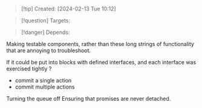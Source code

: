 
>[!tip] Created: [2024-02-13 Tue 10:12]

>[!question] Targets: 

>[!danger] Depends: 

Making testable components, rather than these long strings of functionality that are annoying to troubleshoot.

If it could be put into blocks with defined interfaces, and each interface was exercised tightly ?

- commit a single action
- commit multiple actions

Turning the queue off
Ensuring that promises are never detached.
